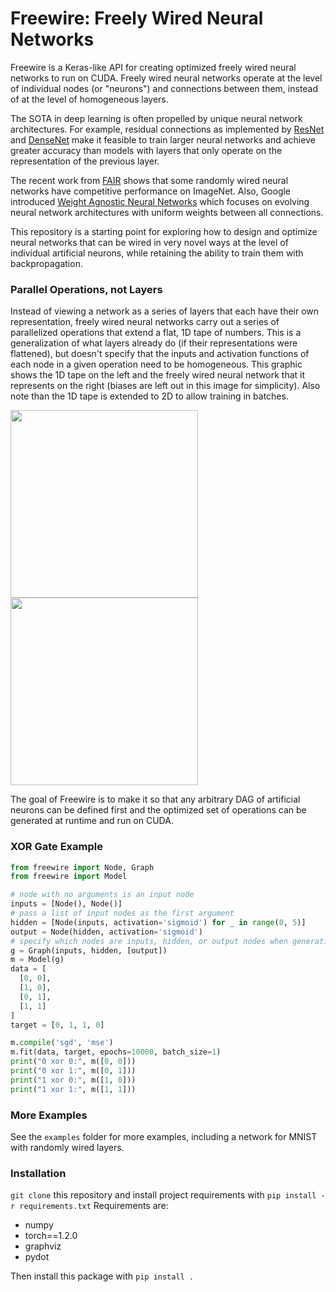 # Freewire: Freely Wired Neural Networks
Freewire is a Keras-like API for creating optimized freely wired neural networks to run
on CUDA. Freely wired neural networks operate at the level of individual nodes (or "neurons") 
and connections between them, instead of at the level of homogeneous layers.

The SOTA in deep learning is often propelled by unique neural network architectures. For 
example, residual connections as implemented by [ResNet](https://arxiv.org/abs/1512.03385) 
and [DenseNet](https://arxiv.org/abs/1608.06993) make it feasible to train larger neural networks
and achieve greater accuracy than models with layers that only operate on the representation
of the previous layer.

The recent work from [FAIR](https://arxiv.org/abs/1904.01569) shows that some randomly
wired neural networks have competitive performance on ImageNet. Also, Google introduced
[Weight Agnostic Neural Networks](https://arxiv.org/abs/1906.04358) which focuses on evolving
neural network architectures with uniform weights between all connections.

This repository is a starting point for exploring how to design and optimize neural networks
that can be wired in very novel ways at the level of individual artificial neurons, while
retaining the ability to train them with backpropagation.

### Parallel Operations, not Layers
Instead of viewing a network as a series of layers that each have their own representation,
freely wired neural networks carry out a series of parallelized operations that extend a
flat, 1D tape of numbers. This is a generalization of what layers already do (if their representations were flattened), 
but doesn't specify that the inputs and activation functions of each node in a given operation need to be homogeneous. 
This graphic shows the 1D tape on the left and the freely wired
neural network that it represents on the right (biases are left out in this image for simplicity).
Also note than the 1D tape is extended to 2D to allow training in batches.

<img src="https://i.imgur.com/ouGgwEQ.png" height="300"><img src="https://i.imgur.com/13KNQ6f.png" height="300">

The goal of Freewire is to make it so that any arbitrary DAG of artificial neurons 
can be defined first and the optimized set of operations can be generated at runtime
and run on CUDA.


### XOR Gate Example
```python
from freewire import Node, Graph
from freewire import Model

# node with no arguments is an input node
inputs = [Node(), Node()]
# pass a list of input nodes as the first argument
hidden = [Node(inputs, activation='sigmoid') for _ in range(0, 5)]
output = Node(hidden, activation='sigmoid')
# specify which nodes are inputs, hidden, or output nodes when generating graph
g = Graph(inputs, hidden, [output])
m = Model(g)
data = [
  [0, 0],
  [1, 0],
  [0, 1],
  [1, 1]
]
target = [0, 1, 1, 0]

m.compile('sgd', 'mse')
m.fit(data, target, epochs=10000, batch_size=1)
print("0 xor 0:", m([0, 0]))
print("0 xor 1:", m([0, 1]))
print("1 xor 0:", m([1, 0]))
print("1 xor 1:", m([1, 1]))
```
### More Examples
See the `examples` folder for more examples, including a network for MNIST with randomly wired layers.

### Installation
`git clone` this repository and install project requirements with `pip install -r requirements.txt`
Requirements are:
* numpy
* torch==1.2.0
* graphviz
* pydot

Then install this package with `pip install .`
